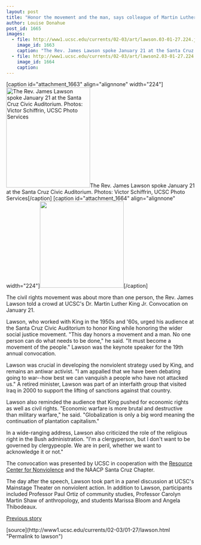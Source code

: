 ```yaml
---
layout: post
title: "Honor the movement and the man, says colleague of Martin Luther King Jr."
author: Louise Donahue
post_id: 1665
images:
  - file: http://www1.ucsc.edu/currents/02-03/art/lawson.03-01-27.224.jpg
    image_id: 1663
    caption: "The Rev. James Lawson spoke January 21 at the Santa Cruz Civic Auditorium. Photos: Victor Schiffrin, UCSC Photo Services"
  - file: http://www1.ucsc.edu/currents/02-03/art/lawson2.03-01-27.224.jpg
    image_id: 1664
    caption: 
---
```


[caption id="attachment_1663" align="alignnone" width="224"]<a href="http://localhost/mysite/wp-content/uploads/2003/01/lawson.03-01-27.224.jpg"><img class="size-full wp-image-1663" src="http://localhost/mysite/wp-content/uploads/2003/01/lawson.03-01-27.224.jpg" alt="The Rev. James Lawson spoke January 21 at the Santa Cruz Civic Auditorium. Photos: Victor Schiffrin, UCSC Photo Services" width="224" height="268" /></a>The Rev. James Lawson spoke January 21 at the Santa Cruz Civic Auditorium. Photos: Victor Schiffrin, UCSC Photo Services[/caption]
[caption id="attachment_1664" align="alignnone" width="224"]<a href="http://localhost/mysite/wp-content/uploads/2003/01/lawson2.03-01-27.224.jpg"><img class="size-full wp-image-1664" src="http://localhost/mysite/wp-content/uploads/2003/01/lawson2.03-01-27.224.jpg" alt="" width="224" height="231" /></a>[/caption]
<p>
  The civil rights movement was about more than one person, the Rev. James Lawson told a crowd at UCSC's Dr. Martin Luther King Jr. Convocation on January 21.
</p>
<p>
  Lawson, who worked with King in the 1950s and '60s, urged his audience at the Santa Cruz Civic Auditorium to honor King while honoring the wider social justice movement. "This day honors a movement and a man. No one person can do what needs to be done," he said. "It must become a movement of the people." Lawson was the keynote speaker for the 19th annual convocation.<br>
</p>
<p>
  Lawson was crucial in developing the nonviolent strategy used by King, and remains an antiwar activist. "I am appalled that we have been debating going to war--how best we can vanquish a people who have not attacked us." A retired minister, Lawson was part of an interfaith group that visited Iraq in 2000 to support the lifting of sanctions against that country.<br>
</p>
<p>
  Lawson also reminded the audience that King pushed for economic rights as well as civil rights. "Economic warfare is more brutal and destructive than military warfare," he said. "Globalization is only a big word meaning the continuation of plantation capitalism."<br>
</p>
<p>
  In a wide-ranging address, Lawson also criticized the role of the religious right in the Bush administration. "I'm a clergyperson, but I don't want to be governed by clergypeople. We are in peril, whether we want to acknowledge it or not."
</p>
<p>
  The convocation was presented by UCSC in cooperation with the <a href="http://www.rcnv.org/">Resource Center for Nonviolence</a> and the NAACP Santa Cruz Chapter.
</p>
<p>
  The day after the speech, Lawson took part in a panel discussion at UCSC's Mainstage Theater on nonviolent action. In addition to Lawson, participants included Professor Paul Ortiz of community studies, Professor Carolyn Martin Shaw of anthropology, and students Marissa Bloom and Angela Thibodeaux.
</p>
<p>
  <a href="http://www.ucsc.edu/currents/02-03/01-06/lawson.html">Previous story</a>
</p>
[source](http://www1.ucsc.edu/currents/02-03/01-27/lawson.html "Permalink to lawson")
